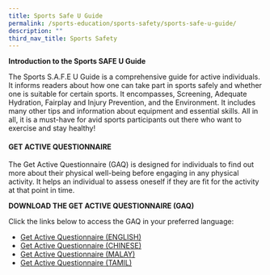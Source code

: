 ```yaml
---
title: Sports Safe U Guide
permalink: /sports-education/sports-safety/sports-safe-u-guide/
description: ""
third_nav_title: Sports Safety
---
```

**Introduction to the Sports SAFE U Guide**

The Sports S.A.F.E U Guide is a comprehensive guide for active individuals. It informs readers about how one can take part in sports safely and whether one is suitable for certain sports. It encompasses, Screening, Adequate Hydration, Fairplay and Injury Prevention, and the Environment. It includes many other tips and information about equipment and essential skills. All in all, it is a must-have for avid sports participants out there who want to exercise and stay healthy!

#### **GET ACTIVE QUESTIONNAIRE**
The Get Active Questionnaire (GAQ) is designed for individuals to find out more about their physical well-being before engaging in any physical activity. It helps an individual to assess oneself if they are fit for the activity at that point in time.

**DOWNLOAD THE GET ACTIVE QUESTIONNAIRE (GAQ)**

Click the links below to access the GAQ in your preferred language:
* [Get Active Questionnaire (ENGLISH)](/files/Sport%20Education/Sport%20Safety/Sports%20Safe%20U%20Guide/ENG-10688_GAQ_Flyers_20Mar19_FINAL.pdf)
* [Get Active Questionnaire (CHINESE)](/files/Sport%20Education/Sport%20Safety/Sports%20Safe%20U%20Guide/CHN-10688A_Get%20Active%20Questionaire_22Apr20_1245pm_FINAL.pdf)
* [Get Active Questionnaire (MALAY)](/files/Sport%20Education/Sport%20Safety/Sports%20Safe%20U%20Guide/MAL-10688D_Get%20Active%20Questionaire_22Apr20_105pm_FINAL.pdf)
* [Get Active Questionnaire (TAMIL)](/files/Sport%20Education/Sport%20Safety/Sports%20Safe%20U%20Guide/TML-10688C_Get%20Active%20Questionaire_8Apr20_FINAL.pdf)